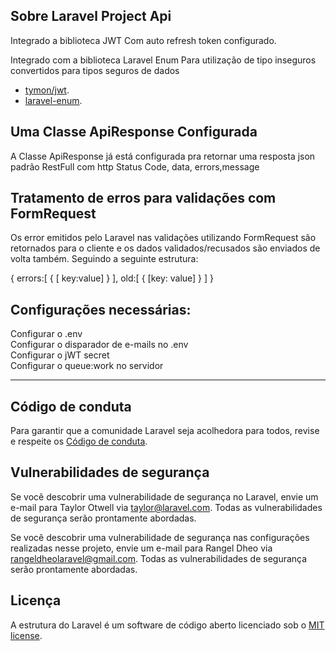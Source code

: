 
## Sobre Laravel Project Api

Integrado a biblioteca JWT
Com auto refresh token configurado.

Integrado com a biblioteca Laravel Enum
Para utilização de tipo inseguros convertidos
para tipos seguros de dados

- [tymon/jwt](https://github.com/tymondesigns/jwt-auth).
- [laravel-enum](https://github.com/BenSampo/laravel-enum).

## Uma Classe ApiResponse Configurada

A Classe ApiResponse já está configurada pra retornar uma resposta json padrão 
RestFull com http Status Code, data, errors,message

## Tratamento de erros para validações com FormRequest

Os error emitidos pelo Laravel nas validações utilizando FormRequest são 
retornados para o cliente e os dados validados/recusados são enviados de volta
também. Seguindo a seguinte estrutura:

{
    errors:[
        {
           [ key:value]
        }
    ],
    old:[
        {
            [key: value]
        }
    ]
}

## Configurações necessárias:
Configurar o .env  
Configurar o disparador de e-mails no .env  
Configurar o jWT secret  
Configurar o queue:work no servidor  

***
## Código de conduta

Para garantir que a comunidade Laravel seja acolhedora para todos, revise e respeite os [Código de conduta](https://laravel.com/docs/contributions#code-of-conduct).

## Vulnerabilidades de segurança

Se você descobrir uma vulnerabilidade de segurança no Laravel, envie um e-mail para Taylor Otwell via [taylor@laravel.com](mailto:taylor@laravel.com). Todas as vulnerabilidades de segurança serão prontamente abordadas.

Se você descobrir uma vulnerabilidade de segurança nas configurações realizadas nesse projeto, envie um e-mail para Rangel Dheo via [rangeldheolaravel@gmail.com](rangeldheolaravel@gmail.com). Todas as vulnerabilidades de segurança serão prontamente abordadas.

## Licença

A estrutura do Laravel é um software de código aberto licenciado sob o [MIT license](https://opensource.org/licenses/MIT).
